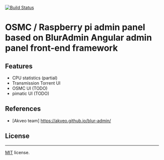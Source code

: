 [![Build Status](https://travis-ci.org/akveo/blur-admin.svg?branch=master)](https://travis-ci.org/akveo/blur-admin)

# OSMC / Raspberry pi admin panel based on BlurAdmin Angular admin panel front-end framework

## Features
* CPU statistics (partial)
* Transmission Torrent UI
* OSMC UI (TODO)
* pimatic UI (TODO)

## References
* [Akveo team] https://akveo.github.io/blur-admin/

## License
-------------
<a href=/LICENSE.txt target="_blank">MIT</a> license.


